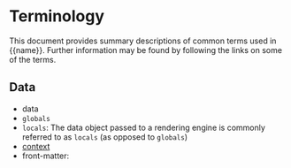 # Terminology

This document provides summary descriptions of common terms used in {{name}}. Further information may be found by following the links on some of the terms.


## Data

- data
- `globals`
- `locals`: The data object passed to a rendering engine is commonly referred to as `locals` (as opposed to `globals`)
- [context](/context)
- front-matter:


